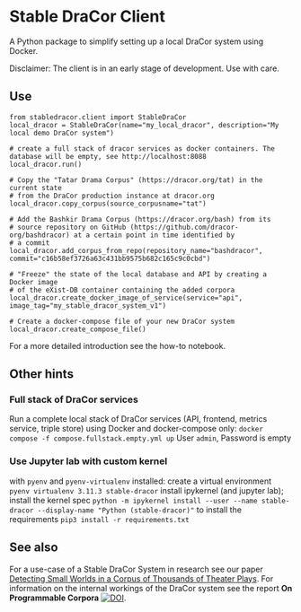# Stable DraCor Client

A Python package to simplify setting up a local DraCor system using Docker.

Disclaimer: The client is in an early stage of development. Use with care.

## Use

```
from stabledracor.client import StableDraCor
local_dracor = StableDraCor(name="my_local_dracor", description="My local demo DraCor system")

# create a full stack of dracor services as docker containers. The database will be empty, see http://localhost:8088
local_dracor.run() 

# Copy the "Tatar Drama Corpus" (https://dracor.org/tat) in the current state 
# from the DraCor production instance at dracor.org
local_dracor.copy_corpus(source_corpusname="tat")

# Add the Bashkir Drama Corpus (https://dracor.org/bash) from its 
# source repository on GitHub (https://github.com/dracor-org/bashdracor) at a certain point in time identified by
# a commit
local_dracor.add_corpus_from_repo(repository_name="bashdracor", commit="c16b58ef3726a63c431bb9575b682c165c9c0cbd")

# "Freeze" the state of the local database and API by creating a Docker image 
# of the eXist-DB container containing the added corpora
local_dracor.create_docker_image_of_service(service="api", image_tag="my_stable_dracor_system_v1")

# Create a docker-compose file of your new DraCor system
local_dracor.create_compose_file()
```

For a more detailed introduction see the how-to notebook. 

## Other hints

### Full stack of DraCor services
Run a complete local stack of DraCor services (API, frontend, metrics service, triple store) 
using Docker and docker-compose only:
`docker compose -f compose.fullstack.empty.yml up`
User `admin`, Password is empty

### Use Jupyter lab with custom kernel
with `pyenv` and `pyenv-virtualenv` installed:
create a virtual environment `pyenv virtualenv 3.11.3 stable-dracor`
install ipykernel (and jupyter lab); install the kernel spec
`python -m ipykernel install --user --name stable-dracor --display-name "Python (stable-dracor)"`
to install the requirements `pip3 install -r requirements.txt`

## See also
For a use-case of a Stable DraCor System in research see our paper 
[Detecting Small Worlds in a Corpus of Thousands of Theater Plays](https://github.com/dracor-org/small-world-paper/tree/publication-version).
For information on the internal workings of the DraCor system see the report **On Programmable Corpora** [![DOI](https://zenodo.org/badge/DOI/10.5281/zenodo.7664964.svg)](https://doi.org/10.5281/zenodo.7664964).


